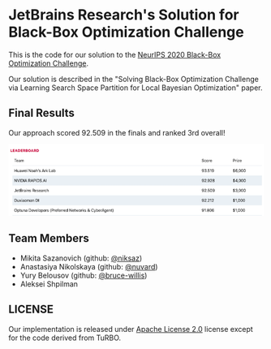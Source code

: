 # JetBrains Research's Solution for Black-Box Optimization Challenge

This is the code for our solution to the [NeurIPS 2020 Black-Box Optimization Challenge](https://bbochallenge.com/).

Our solution is described in the "Solving Black-Box Optimization Challenge via Learning Search Space Partition for Local Bayesian Optimization" paper.

## Final Results

Our approach scored 92.509 in the finals and ranked 3rd overall!

![finals](./images/finals.png)

## Team Members

* Mikita Sazanovich (github: [@niksaz](https://github.com/niksaz))
* Anastasiya Nikolskaya (github: [@nuvard](https://github.com/nuvard))
* Yury Belousov (github: [@bruce-willis](https://github.com/bruce-willis))
* Aleksei Shpilman

## LICENSE

Our implementation is released under [Apache License 2.0](./LICENSE) license except for the code derived from TuRBO.
